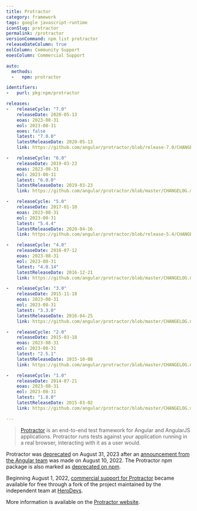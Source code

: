 ```yaml
---
title: Protractor
category: framework
tags: google javascript-runtime
iconSlug: protractor
permalink: /protractor
versionCommand: npm list protractor
releaseDateColumn: true
eolColumn: Community Support
eoesColumn: Commercial Support

auto:
  methods:
  -   npm: protractor

identifiers:
-   purl: pkg:npm/protractor

releases:
-   releaseCycle: "7.0"
    releaseDate: 2020-05-13
    eoas: 2023-08-31
    eol: 2023-08-31
    eoes: false
    latest: "7.0.0"
    latestReleaseDate: 2020-05-13
    link: https://github.com/angular/protractor/blob/release-7.0/CHANGELOG.md#700

-   releaseCycle: "6.0"
    releaseDate: 2019-03-23
    eoas: 2023-08-31
    eol: 2023-08-31
    latest: "6.0.0"
    latestReleaseDate: 2019-03-23
    link: https://github.com/angular/protractor/blob/master/CHANGELOG.md#600

-   releaseCycle: "5.0"
    releaseDate: 2017-01-10
    eoas: 2023-08-31
    eol: 2023-08-31
    latest: "5.4.4"
    latestReleaseDate: 2020-04-16
    link: https://github.com/angular/protractor/blob/release-5.4/CHANGELOG.md#544

-   releaseCycle: "4.0"
    releaseDate: 2016-07-12
    eoas: 2023-08-31
    eol: 2023-08-31
    latest: "4.0.14"
    latestReleaseDate: 2016-12-21
    link: https://github.com/angular/protractor/blob/master/CHANGELOG.md#4014

-   releaseCycle: "3.0"
    releaseDate: 2015-11-18
    eoas: 2023-08-31
    eol: 2023-08-31
    latest: "3.3.0"
    latestReleaseDate: 2016-04-25
    link: https://github.com/angular/protractor/blob/master/CHANGELOG.md#330

-   releaseCycle: "2.0"
    releaseDate: 2015-03-18
    eoas: 2023-08-31
    eol: 2023-08-31
    latest: "2.5.1"
    latestReleaseDate: 2015-10-08
    link: https://github.com/angular/protractor/blob/master/CHANGELOG.md#251

-   releaseCycle: "1.0"
    releaseDate: 2014-07-21
    eoas: 2023-08-31
    eol: 2023-08-31
    latest: "1.8.0"
    latestReleaseDate: 2015-03-02
    link: https://github.com/angular/protractor/blob/master/CHANGELOG.md#180

---
```


> [Protractor](https://www.protractortest.org/) is an end-to-end test framework for Angular and
> AngularJS applications. Protractor runs tests against your application running in a real browser,
> interacting with it as a user would.

Protractor was [deprecated](https://www.protractortest.org/#/project-status) on August 31, 2023
after an [announcement from the Angular team](https://blog.angular.io/the-state-of-end-to-end-testing-with-angular-d175f751cb9c)
was made on August 10, 2022. The Protractor npm package is also marked as [deprecated on npm](https://www.npmjs.com/package/protractor).

Beginning August 1, 2022, [commercial support for Protractor](https://www.herodevs.com/support/nes-protractor)
became available for free through a fork of the project maintained by the independent team at
[HeroDevs](https://www.herodevs.com/).

More information is available on the [Protractor website](https://www.protractortest.org/).
